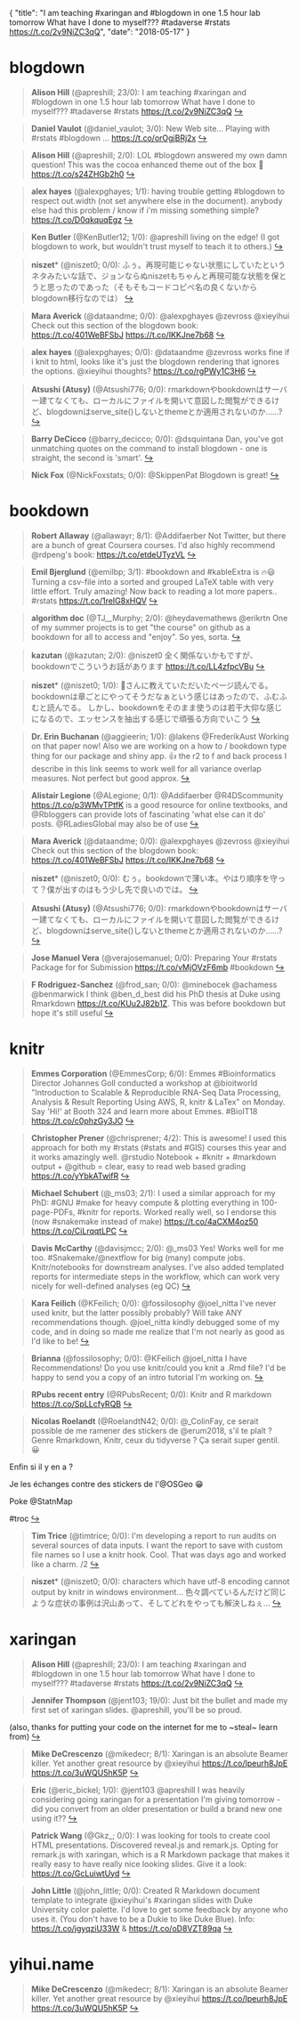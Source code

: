 {
  "title": "I am teaching #xaringan and #blogdown in one 1.5 hour lab tomorrow What have I done to myself??? #tadaverse #rstats https://t.co/2v9NiZC3qQ",
  "date": "2018-05-17"
}

# blogdown

> **Alison Hill** (@apreshill; 23/0): I am teaching #xaringan and #blogdown in one 1.5 hour lab tomorrow What have I done to myself??? #tadaverse #rstats https://t.co/2v9NiZC3qQ  [&#8618;](https://twitter.com/xieyihui/status/996572139204395009)

<!-- -->


> **Daniel Vaulot** (@daniel_vaulot; 3/0): New Web site... Playing with #rstats #blogdown ... https://t.co/orOgjBRj2x  [&#8618;](https://twitter.com/xieyihui/status/996851914221543425)

<!-- -->


> **Alison Hill** (@apreshill; 2/0): LOL #blogdown answered my own damn question! This was the cocoa enhanced theme out of the box 🤬 https://t.co/s24ZHGb2h0  [&#8618;](https://twitter.com/xieyihui/status/996818953681842176)

<!-- -->


> **alex hayes** (@alexpghayes; 1/1): having trouble getting #blogdown to respect out.width (not set anywhere else in the document). anybody else had this problem / know if i'm missing something simple? https://t.co/D0qkquqEgz  [&#8618;](https://twitter.com/xieyihui/status/996817145987088384)

<!-- -->


> **Ken Butler** (@KenButler12; 1/0): @apreshill living on the edge! (I got blogdown to work, but wouldn't trust myself to teach it to others.)  [&#8618;](https://twitter.com/xieyihui/status/996587977391435776)

<!-- -->


> **niszet*** (@niszet0; 0/0): ふぅ。再現可能じゃない状態にしていたというネタみたいな話で、ジョンならぬniszetもちゃんと再現可能な状態を保とうと思ったのであった（そもそもコードコピペ名の良くないからblogdown移行なのでは）  [&#8618;](https://twitter.com/xieyihui/status/996879568685301760)

<!-- -->


> **Mara Averick** (@dataandme; 0/0): @alexpghayes @zevross @xieyihui Check out this section of the blogdown book:
https://t.co/401WeBFSbJ https://t.co/IKKJne7b68  [&#8618;](https://twitter.com/xieyihui/status/996830068302327808)

<!-- -->


> **alex hayes** (@alexpghayes; 0/0): @dataandme @zevross works fine if i knit to html, looks like it's just the blogdown rendering that ignores the options. @xieyihui thoughts? https://t.co/rgPWy1C3H6  [&#8618;](https://twitter.com/xieyihui/status/996826630566723584)

<!-- -->


> **Atsushi (Atusy)** (@Atsushi776; 0/0): rmarkdownやbookdownはサーバー建てなくても、ローカルにファイルを開いて意図した閲覧ができるけど、blogdownはserve_site()しないとthemeとか適用されないのか……?  [&#8618;](https://twitter.com/xieyihui/status/996651920105398278)

<!-- -->


> **Barry DeCicco** (@barry_decicco; 0/0): @dsquintana Dan, you've got unmatching quotes on the command to install blogdown - one is straight, the second is 'smart'.  [&#8618;](https://twitter.com/xieyihui/status/996560406792589313)

<!-- -->


> **Nick Fox** (@NickFoxstats; 0/0): @SkippenPat Blogdown is great!  [&#8618;](https://twitter.com/xieyihui/status/996378398535704576)

<!-- -->


# bookdown

> **Robert Allaway** (@allawayr; 8/1): @Addifaerber Not Twitter, but there are a bunch of great Coursera courses. I'd also highly recommend @rdpeng's book: https://t.co/etdeUTyzVL  [&#8618;](https://twitter.com/xieyihui/status/996513396735397888)

<!-- -->


> **Emil Bjerglund** (@emilbp; 3/1): #bookdown and #kableExtra is 🔥😃 Turning a csv-file into a sorted and grouped LaTeX table with very little effort. Truly amazing! Now back to reading a lot more papers.. #rstats https://t.co/1reIG8xHQV  [&#8618;](https://twitter.com/xieyihui/status/996338750392332288)

<!-- -->


> **algorithm doc** (@TJ__Murphy; 2/0): @heydavemathews @erikrtn One of my summer projects is to get "the course" on github as a bookdown for all to access and "enjoy". So yes, sorta.  [&#8618;](https://twitter.com/xieyihui/status/996710877477908482)

<!-- -->


> **kazutan** (@kazutan; 2/0): @niszet0 全く関係ないかもですが、bookdownでこういうお話があります
https://t.co/LL4zfpcVBu  [&#8618;](https://twitter.com/xieyihui/status/996700455664140288)

<!-- -->


> **niszet*** (@niszet0; 1/0): 🐘さんに教えていただいたページ読んでる。bookdownは章ごとにやってそうだなぁという感じはあったので、ふむふむと読んでる。
しかし、bookdownをそのまま使うのは若干大仰な感じになるので、エッセンスを抽出する感じで頑張る方向でいこう  [&#8618;](https://twitter.com/xieyihui/status/996746363365814272)

<!-- -->


> **Dr. Erin Buchanan** (@aggieerin; 1/0): @lakens @FrederikAust Working on that paper now! Also we are working on a how to / bookdown type thing for our package and shiny app. 👍 the r2 to f and back process I describe in this link seems to work well for all variance overlap measures. Not perfect but good approx.  [&#8618;](https://twitter.com/xieyihui/status/996737851919360000)

<!-- -->


> **Alistair Legione** (@ALegione; 0/1): @Addifaerber @R4DScommunity https://t.co/p3WMvTPtfK is a good resource for online textbooks, and @Rbloggers can provide lots of fascinating 'what else can it do' posts. @RLadiesGlobal may also be of use  [&#8618;](https://twitter.com/xieyihui/status/996523901130756096)

<!-- -->


> **Mara Averick** (@dataandme; 0/0): @alexpghayes @zevross @xieyihui Check out this section of the blogdown book:
https://t.co/401WeBFSbJ https://t.co/IKKJne7b68  [&#8618;](https://twitter.com/xieyihui/status/996830068302327808)

<!-- -->


> **niszet*** (@niszet0; 0/0): むぅ。bookdownで薄い本。やはり順序を守って？僕が出すのはもう少し先で良いのでは。  [&#8618;](https://twitter.com/xieyihui/status/996751029059268608)

<!-- -->


> **Atsushi (Atusy)** (@Atsushi776; 0/0): rmarkdownやbookdownはサーバー建てなくても、ローカルにファイルを開いて意図した閲覧ができるけど、blogdownはserve_site()しないとthemeとか適用されないのか……?  [&#8618;](https://twitter.com/xieyihui/status/996651920105398278)

<!-- -->


> **Jose Manuel Vera** (@verajosemanuel; 0/0): Preparing Your #rstats Package for for Submission https://t.co/vMjOVzF6mb  #bookdown  [&#8618;](https://twitter.com/xieyihui/status/996636005586341890)

<!-- -->


> **F Rodriguez-Sanchez** (@frod_san; 0/0): @minebocek @achamess @benmarwick I think @ben_d_best did his PhD thesis at Duke using Rmarkdown https://t.co/KUu2J82b1Z. This was before bookdown but hope it's still useful  [&#8618;](https://twitter.com/xieyihui/status/996392085145210880)

<!-- -->


# knitr

> **Emmes Corporation** (@EmmesCorp; 6/0): Emmes #Bioinformatics Director Johannes Goll conducted a workshop at @bioitworld "Introduction to Scalable &amp; Reproducible RNA-Seq Data Processing, Analysis &amp; Result Reporting Using AWS, R, knitr &amp; LaTex" on Monday. Say 'Hi!' at Booth 324 and learn more about Emmes. #BioIT18 https://t.co/c0phzGy3JO  [&#8618;](https://twitter.com/xieyihui/status/996818111306268672)

<!-- -->


> **Christopher Prener** (@chrisprener; 4/2): This is awesome! I used this approach for both my #rstats (#stats and #GIS) courses this year and it works amazingly well. @rstudio Notebook + #knitr + #markdown output + @github = clear, easy to read web based grading https://t.co/yYbkATwifR  [&#8618;](https://twitter.com/xieyihui/status/996431779446906880)

<!-- -->


> **Michael Schubert** (@_ms03; 2/1): I used a similar approach for my PhD: #GNU #make for heavy compute &amp; plotting everything in 100-page-PDFs, #knitr for reports. Worked really well, so I endorse this (now #snakemake instead of make) https://t.co/4aCXM4oz50 https://t.co/CiLrqqtLPC  [&#8618;](https://twitter.com/xieyihui/status/996363929419960320)

<!-- -->


> **Davis McCarthy** (@davisjmcc; 2/0): @_ms03 Yes! Works well for me too. #Snakemake/@nextflow for big (many) compute jobs. Knitr/notebooks for downstream analyses. I've also added templated reports for intermediate steps in the workflow, which can work very nicely for well-defined analyses (eg QC)  [&#8618;](https://twitter.com/xieyihui/status/996385574289362944)

<!-- -->


> **Kara Feilich** (@KFeilich; 0/0): @fossilosophy @joel_nitta I've never used knitr, but the latter possibly probably? Will take ANY  recommendations though. @joel_nitta kindly debugged some of my code, and in doing so made me realize that I'm not nearly as good as I'd like to be!  [&#8618;](https://twitter.com/xieyihui/status/996758677020438529)

<!-- -->


> **Brianna** (@fossilosophy; 0/0): @KFeilich @joel_nitta I have Recommendations! Do you use knitr/could you knit a .Rmd file? I'd be happy to send you a copy of an intro tutorial I'm working on.  [&#8618;](https://twitter.com/xieyihui/status/996757281076400128)

<!-- -->


> **RPubs recent entry** (@RPubsRecent; 0/0): Knitr and R markdown https://t.co/SpLLcfyRQB  [&#8618;](https://twitter.com/xieyihui/status/996681161765212160)

<!-- -->


> **Nicolas Roelandt** (@RoelandtN42; 0/0): @_ColinFay, ce serait possible de me ramener des stickers de @erum2018, s'il te plaît ? Genre Rmarkdown, Knitr, ceux du tidyverse ? Ça serait super gentil. 😀
>
Enfin si il y en a ? 
>
Je les échanges contre des stickers de l'@OSGeo 😁
>
Poke @StatnMap 
>
#troc  [&#8618;](https://twitter.com/xieyihui/status/996476765282471936)

<!-- -->


> **Tim Trice** (@timtrice; 0/0): I'm developing a report to run audits on several sources of data inputs. I want the report to save with custom file names so I use a knitr hook. Cool. That was days ago and worked like a charm. /2  [&#8618;](https://twitter.com/xieyihui/status/996467066864656385)

<!-- -->


> **niszet*** (@niszet0; 0/0): characters which have utf-8 encoding cannot output by knitr in windows environment...
色々調べているんだけど同じような症状の事例は沢山あって、そしてどれをやっても解決しねぇ…  [&#8618;](https://twitter.com/xieyihui/status/996423973788303360)

<!-- -->


# xaringan

> **Alison Hill** (@apreshill; 23/0): I am teaching #xaringan and #blogdown in one 1.5 hour lab tomorrow What have I done to myself??? #tadaverse #rstats https://t.co/2v9NiZC3qQ  [&#8618;](https://twitter.com/xieyihui/status/996572139204395009)

<!-- -->


> **Jennifer Thompson** (@jent103; 19/0): Just bit the bullet and made my first set of xaringan slides. @apreshill, you'll be so proud.
>
(also, thanks for putting your code on the internet for me to ~steal~ learn from)  [&#8618;](https://twitter.com/xieyihui/status/996593023336304641)

<!-- -->


> **Mike DeCrescenzo** (@mikedecr; 8/1): Xaringan is an absolute Beamer killer. Yet another great resource by @xieyihui 
https://t.co/Ipeurh8JpE https://t.co/3uWQU5hK5P  [&#8618;](https://twitter.com/xieyihui/status/996549683014225921)

<!-- -->


> **Eric** (@eric_bickel; 1/0): @jent103 @apreshill I was heavily considering going xaringan for a presentation I'm giving tomorrow - did you convert from an older presentation or build a brand new one using it??  [&#8618;](https://twitter.com/xieyihui/status/996616452496117760)

<!-- -->


> **Patrick Wang** (@Gkz_; 0/0): I was looking for tools to create cool HTML presentations. Discovered reveal.js and remark.js. Opting for remark.js with xaringan, which is a R Markdown package that makes it really easy to have really nice looking slides. Give it a look: https://t.co/GcLuiwtUyd  [&#8618;](https://twitter.com/xieyihui/status/996880828205498368)

<!-- -->


> **John Little** (@john_little; 0/0): Created R Markdown document template to integrate @xieyihui's #xaringan slides with Duke University color palette. I'd love to get some feedback by anyone who uses it.  (You don't have to be a Dukie to like Duke Blue). Info:  https://t.co/jgyqziU33W &amp; https://t.co/oD8VZT89qa  [&#8618;](https://twitter.com/xieyihui/status/996835579831771137)

<!-- -->


# yihui.name

> **Mike DeCrescenzo** (@mikedecr; 8/1): Xaringan is an absolute Beamer killer. Yet another great resource by @xieyihui 
https://t.co/Ipeurh8JpE https://t.co/3uWQU5hK5P  [&#8618;](https://twitter.com/xieyihui/status/996549683014225921)

<!-- -->


